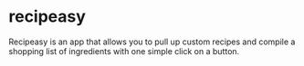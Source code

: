# recipeasy

Recipeasy is an app that allows you to pull up custom recipes and compile a shopping list of ingredients with one simple click on a button.
